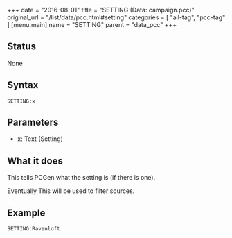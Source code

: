 +++
date = "2016-08-01"
title = "SETTING (Data: campaign.pcc)"
original_url = "/list/data/pcc.html#setting"
categories = [ "all-tag", "pcc-tag" ]
[menu.main]
    name = "SETTING"
    parent = "data_pcc"
+++

## Status

None

## Syntax

`SETTING:x`

## Parameters

-   x: Text (Setting)



What it does
------------

This tells PCGen what the setting is (if there is one).

Eventually This will be used to filter sources.

Example
-------

`SETTING:Ravenloft`

